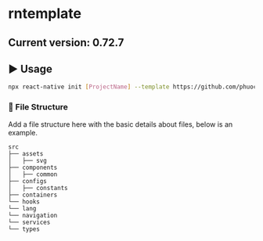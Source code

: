 # rntemplate

## Current version: 0.72.7

## :arrow_forward: Usage

```sh
npx react-native init [ProjectName] --template https://github.com/phuocantd/rntemplate.git
```

###  :file_folder: File Structure
Add a file structure here with the basic details about files, below is an example.

```
src
├── assets
│   ├── svg
├── components
│   ├── common
├── configs
│   ├── constants
├── containers
└── hooks
└── lang
└── navigation
└── services
└── types
```